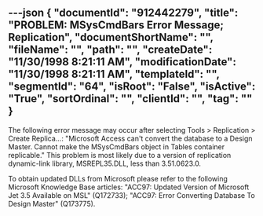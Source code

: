---json
{
  "documentId": "912442279",
  "title": "PROBLEM: MSysCmdBars Error Message; Replication",
  "documentShortName": "",
  "fileName": "",
  "path": "",
  "createDate": "11/30/1998 8:21:11 AM",
  "modificationDate": "11/30/1998 8:21:11 AM",
  "templateId": "",
  "segmentId": "64",
  "isRoot": "False",
  "isActive": "True",
  "sortOrdinal": "",
  "clientId": "",
  "tag": ""
}
---

The following error message may occur after selecting Tools &gt; Replication &gt; Create Replica...: &quot;Microsoft Access can't convert the database to a Design Master. Cannot make the MSysCmdBars object in Tables container replicable.&quot; This problem is most likely due to a version of replication dynamic-link library, MSREPL35.DLL, less than 3.51.0623.0.

To obtain updated DLLs from Microsoft please refer to the following Microsoft Knowledge Base articles: &quot;ACC97: Updated Version of Microsoft Jet 3.5 Available on MSL&quot; (Q172733); &quot;ACC97: Error Converting Database To Design Master&quot; (Q173775).
